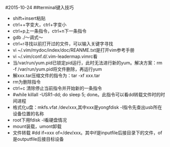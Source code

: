 #2015-10-24
##terminal键入技巧
- shift+insert粘贴
- ctrl++字变大，ctrl+字变小
- ctrl+p上一条指令，ctrl+n下一条指令
- gdb ./～调式～
- ctrl+r寻找以前打开过的文件，可以输入关键字寻找
- vi ~/.vim/mydoc/index/doc/REANME.txt是打开vim参考手册
- vi ~/.vim/conf.d/.vim-leadermap.vimrc看
- 当/var/run/yum.pid已锁定pid运行，此时无法进行新的yum。解决方案：rm -f /var/run/yum.pid将文件删除，再运行yum
- 解xxx.tar压缩文件的指令为：tar -xf xxx.tar
- rm为删除指令
- ctrl+c 清除停止当前指令并开始新的一条指令
- #while killall -USR1-dd; do sleep 5; done。此指令可以看dd转载文件时的时间进程
- 格式化u盘：mkfs.vfat /dev/xxx,其中xxx是yongfdisk -l指令先查出usb所在设备位置的名称
- root下用fdisk -l看硬盘情况
- mount装载，umont卸载
- 文件转载 #dd if=xxx of=/dev/xxx。其中if是inputfile后接目录下的文件，of是outputfile后接目标设备
